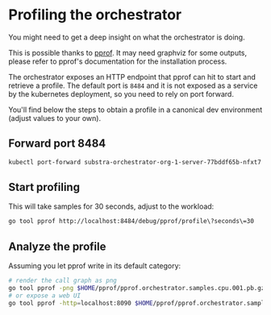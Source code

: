 # Profiling the orchestrator

You might need to get a deep insight on what the orchestrator is doing.

This is possible thanks to [pprof](https://golang.org/pkg/runtime/pprof/).
It may need graphviz for some outputs, please refer to pprof's documentation for the installation process.

The orchestrator exposes an HTTP endpoint that pprof can hit to start and retrieve a profile.
The default port is `8484` and it is not exposed as a service by the kubernetes deployment, so you need to rely on port forward.

You'll find below the steps to obtain a profile in a canonical dev environment (adjust values to your own).

## Forward port 8484

```sh
kubectl port-forward substra-orchestrator-org-1-server-77bddf65b-nfxt7 8484:8484
```

## Start profiling

This will take samples for 30 seconds, adjust to the workload:

```sh
go tool pprof http://localhost:8484/debug/pprof/profile\?seconds\=30
```

## Analyze the profile

Assuming you let pprof write in its default category:

```sh
# render the call graph as png
go tool pprof -png $HOME/pprof/pprof.orchestrator.samples.cpu.001.pb.gz
# or expose a web UI
go tool pprof -http=localhost:8090 $HOME/pprof/pprof.orchestrator.samples.cpu.001.pb.gz
```
